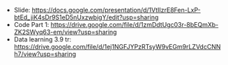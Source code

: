 - Slide: https://docs.google.com/presentation/d/1VtIIzrE8Fen-LxP-btEd_jiK4sDr9S1eD5nUxzwbigY/edit?usp=sharing
- Code Part 1: https://drive.google.com/file/d/1zmDdtUgc03r-8bEQmXb-ZK2SWyq63-em/view?usp=sharing
- Data learning 3.9 tr: https://drive.google.com/file/d/1ej1NGFJYPzRTsyW9vEGm9rLZVdcCNNh7/view?usp=sharing

